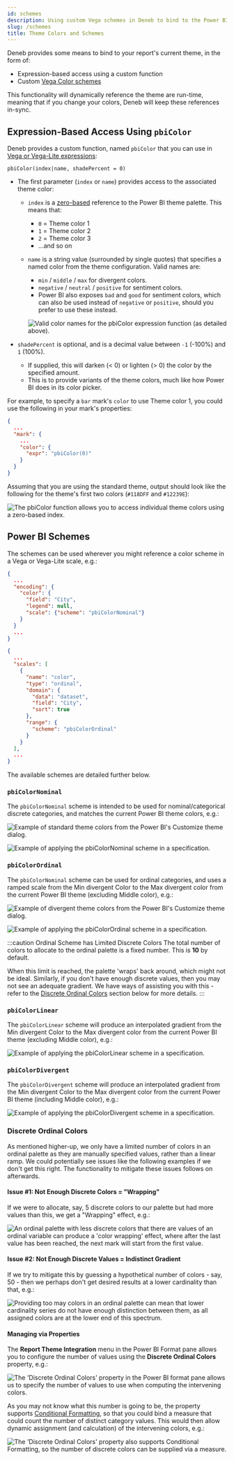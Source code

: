 ```yaml
---
id: schemes
description: Using custom Vega schemes in Deneb to bind to the Power BI report theme, as well as accessing Power BI report theme colors in-general.
slug: /schemes
title: Theme Colors and Schemes
---
```


Deneb provides some means to bind to your report's current theme, in the form of:

- Expression-based access using a custom function
- Custom [Vega Color schemes](https://vega.github.io/vega/docs/schemes/)

This functionality will dynamically reference the theme are run-time, meaning that if you change your colors, Deneb will keep these references in-sync.

## Expression-Based Access Using `pbiColor`

Deneb provides a custom function, named `pbiColor` that you can use in [Vega or Vega-Lite expressions](https://vega.github.io/vega/docs/expressions/):

```
pbiColor(index|name, shadePercent = 0)
```

- The first parameter (`index` or `name`) provides access to the associated theme color:

  - `index` is a [zero-based](https://en.wikipedia.org/wiki/Zero-based_numbering) reference to the Power BI theme palette. This means that:

    - `0` = Theme color 1
    - `1` = Theme color 2
    - `2` = Theme color 3
    - ...and so on

  - `name` is a string value (surrounded by single quotes) that specifies a named color from the theme configuration. Valid names are:

    - `min` / `middle` / `max` for divergent colors.
    - `negative` / `neutral` / `positive` for sentiment colors.
    - Power BI also exposes `bad` and `good` for sentiment colors, which can also be used instead of `negative` or `positive`, should you prefer to use these instead.

    ![Valid color names for the `pbiColor` expression function (as detailed above).](img/pbiColor-named.png "Valid color names for the `pbiColor` expression function (as detailed above).")

- `shadePercent` is optional, and is a decimal value between `-1` (-100%) and `1` (100%).

  - If supplied, this will darken (< 0) or lighten (> 0) the color by the specified amount.
  - This is to provide variants of the theme colors, much like how Power BI does in its color picker.

For example, to specify a `bar` mark's `color` to use Theme color 1, you could use the following in your mark's properties:

```json
{
  ...
  "mark": {
    ...
    "color": {
      "expr": "pbiColor(0)"
    }
  }
}
```

Assuming that you are using the standard theme, output should look like the following for the theme's first two colors (`#118DFF` and `#12239E`):

![The pbiColor function allows you to access individual theme colors using a zero-based index.](img/pbiColor-simple-grid.png "The pbiColor function allows you to access individual theme colors using a zero-based index.")

## Power BI Schemes

The schemes can be used wherever you might reference a color scheme in a Vega or Vega-Lite scale, e.g.:

```json title=Vega-Lite showLineNumbers
{
  ...
  "encoding": {
    "color": {
      "field": "City",
      "legend": null,
      "scale": {"scheme": "pbiColorNominal"}
    }
  }
  ...
}
```

```json title=Vega showLineNumbers
{
  ...
  "scales": [
    {
      "name": "color",
      "type": "ordinal",
      "domain": {
        "data": "dataset",
        "field": "City",
        "sort": true
      },
      "range": {
        "scheme": "pbiColorOrdinal"
      }
    }
  ],
  ...
}
```

The available schemes are detailed further below.

### `pbiColorNominal`

The `pbiColorNominal` scheme is intended to be used for nominal/categorical discrete categories, and matches the current Power BI theme colors, e.g.:

![Example of standard theme colors from the Power BI's Customize theme dialog.](./img/report-theme-colors.png "Example of standard theme colors from the Power BI's Customize theme dialog.")

![Example of applying the pbiColorNominal scheme in a specification.](./img/nominal-scheme-example.png "Example of applying the pbiColorNominal scheme in a specification.")

### `pbiColorOrdinal`

The `pbiColorNominal` scheme can be used for ordinal categories, and uses a ramped scale from the Min divergent Color to the Max divergent color from the current Power BI theme (excluding Middle color), e.g.:

![Example of divergent theme colors from the Power BI's Customize theme dialog.](./img/report-theme-divergent-colors.png "Example of divergent theme colors from the Power BI's Customize theme dialog.")

![Example of applying the pbiColorOrdinal scheme in a specification.](./img/ordinal-scheme-example.png "Example of applying the pbiColorOrdinal scheme in a specification.")

:::caution Ordinal Scheme has Limited Discrete Colors
The total number of colors to allocate to the ordinal palette is a fixed number. This is **10** by default.

When this limit is reached, the palette 'wraps' back around, which might not be ideal. Similarly, if you don't have enough discrete values, then you may not see an adequate gradient. We have ways of assisting you with this - refer to the [Discrete Ordinal Colors](#discrete-ordinal-colors) section below for more details.
:::

### `pbiColorLinear`

The `pbiColorLinear` scheme will produce an interpolated gradient from the Min divergent Color to the Max divergent color from the current Power BI theme (excluding Middle color), e.g.:

![Example of applying the pbiColorLinear scheme in a specification.](./img/linear-scheme-example.png "Example of applying the pbiColorLinear scheme in a specification.")

### `pbiColorDivergent`

The `pbiColorDivergent` scheme will produce an interpolated gradient from the Min divergent Color to the Max divergent color from the current Power BI theme (including Middle color), e.g.:

![Example of applying the pbiColorDivergent scheme in a specification.](./img/divergent-scheme-example.png "Example of applying the pbiColorDivergent scheme in a specification.")

### Discrete Ordinal Colors

As mentioned higher-up, we only have a limited number of colors in an ordinal palette as they are manually specified values, rather than a linear ramp. We could potentially see issues like the following examples if we don't get this right. The functionality to mitigate these issues follows on afterwards.

#### Issue #1: Not Enough Discrete Colors = "Wrapping"

If we were to allocate, say, 5 discrete colors to our palette but had more values than this, we get a "Wrapping" effect, e.g.:

![An ordinal palette with less discrete colors that there are values of an ordinal variable can produce a 'color wrapping' effect, where after the last value has been reached, the next mark will start from the first value.](./img/ordinal-scheme-wrapping-effect.png "An ordinal palette with less discrete colors that there are values of an ordinal variable can produce a 'color wrapping' effect, where after the last value has been reached, the next mark will start from the first value.")

#### Issue #2: Not Enough Discrete Values = Indistinct Gradient

If we try to mitigate this by guessing a hypothetical number of colors - say, 50 - then we perhaps don't get desired results at a lower cardinality than that, e.g.:

![Providing too may colors in an ordinal palette can mean that lower cardinality series do not have enough distinction between them, as all assigned colors are at the lower end of this spectrum.](./img/ordinal-scheme-inadequate-gradient.png "Providing too may colors in an ordinal palette can mean that lower cardinality series do not have enough distinction between them, as all assigned colors are at the lower end of this spectrum.")

#### Managing via Properties

The **Report Theme Integration** menu in the Power BI Format pane allows you to configure the number of values using the **Discrete Ordinal Colors** property, e.g.:

![The 'Discrete Ordinal Colors' property in the Power BI format pane allows us to specify the number of values to use when computing the intervening colors.](./img/discrete-ordinal-property-static.png "The 'Discrete Ordinal Colors' property in the Power BI format pane allows us to specify the number of values to use when computing the intervening colors.")

As you may not know what this number is going to be, the property supports [Conditional Formatting](https://docs.microsoft.com/en-us/power-bi/visuals/service-tips-and-tricks-for-color-formatting?WT.mc_id=DP-MVP-5003712#conditional-formatting-for-visualizations), so that you could bind a measure that could count the number of distinct category values. This would then allow dynamic assignment (and calculation) of the intervening colors, e.g.:

![The 'Discrete Ordinal Colors' property also supports Conditional Formatting, so the number of discrete colors can be supplied via a measure.](./img/ordinal-scheme-conditional-formatting.gif "The 'Discrete Ordinal Colors' property also supports Conditional Formatting, so the number of discrete colors can be supplied via a measure.")
